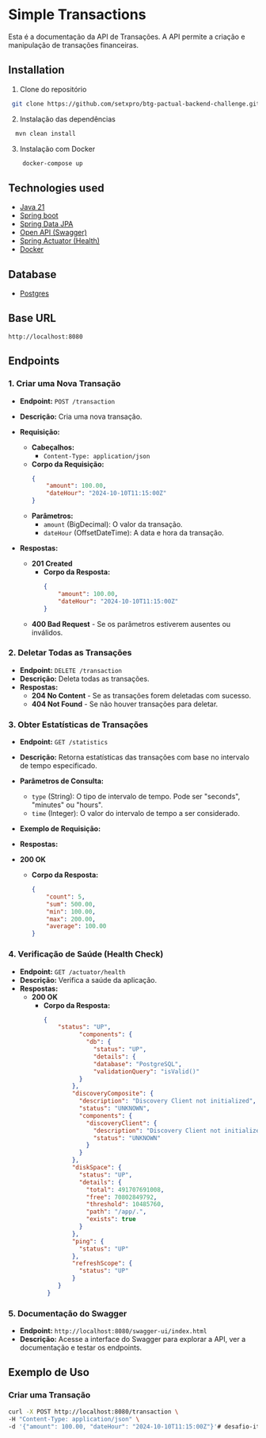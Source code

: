 # Simple Transactions

Esta é a documentação da API de Transações. A API permite a criação e manipulação de transações financeiras.


## Installation

1. Clone do repositório

````sh
 git clone https://github.com/setxpro/btg-pactual-backend-challenge.git
````

2. Instalação das dependências
````sh
  mvn clean install
````

3. Instalação com Docker
````sh
    docker-compose up
````

## Technologies used

- [Java 21](https://www.oracle.com/br/java/technologies/downloads/#java21)
- [Spring boot](https://spring.io/projects/spring-boot)
- [Spring Data JPA](https://spring.io/projects/spring-data-jpa)
- [Open API (Swagger)](https://swagger.io/)
- [Spring Actuator (Health)](https://www.baeldung.com/spring-boot-actuators)
- [Docker](https://www.docker.com/products/docker-desktop/)

## Database 
 
- [Postgres](https://www.postgresql.org/)

## Base URL
````http://localhost:8080````

## Endpoints

### 1. Criar uma Nova Transação

- **Endpoint:** `POST /transaction`
- **Descrição:** Cria uma nova transação.
- **Requisição:**
    - **Cabeçalhos:**
        - `Content-Type: application/json`
    - **Corpo da Requisição:**
      ```json
      {
          "amount": 100.00,
          "dateHour": "2024-10-10T11:15:00Z"
      }
      ```
    - **Parâmetros:**
        - `amount` (BigDecimal): O valor da transação.
        - `dateHour` (OffsetDateTime): A data e hora da transação.

- **Respostas:**
    - **201 Created**
        - **Corpo da Resposta:**
          ```json
          {
              "amount": 100.00,
              "dateHour": "2024-10-10T11:15:00Z"
          }
          ```
    - **400 Bad Request** - Se os parâmetros estiverem ausentes ou inválidos.

### 2. Deletar Todas as Transações

- **Endpoint:** `DELETE /transaction`
- **Descrição:** Deleta todas as transações.
- **Respostas:**
    - **204 No Content** - Se as transações forem deletadas com sucesso.
    - **404 Not Found** - Se não houver transações para deletar.


### 3. Obter Estatísticas de Transações

- **Endpoint:** `GET /statistics`
- **Descrição:** Retorna estatísticas das transações com base no intervalo de tempo especificado.
- **Parâmetros de Consulta:**
    - `type` (String): O tipo de intervalo de tempo. Pode ser "seconds", "minutes" ou "hours".
    - `time` (Integer): O valor do intervalo de tempo a ser considerado.

- **Exemplo de Requisição:**
- **Respostas:**
- **200 OK**
    - **Corpo da Resposta:**
      ```json
      {
          "count": 5,
          "sum": 500.00,
          "min": 100.00,
          "max": 200.00,
          "average": 100.00
      }
      ```

### 4. Verificação de Saúde (Health Check)

- **Endpoint:** `GET /actuator/health`
- **Descrição:** Verifica a saúde da aplicação.
- **Respostas:**
  - **200 OK**
      - **Corpo da Resposta:**
        ```json
        {
            "status": "UP",
                  "components": {
                    "db": {
                      "status": "UP",
                      "details": {
                      "database": "PostgreSQL",
                      "validationQuery": "isValid()"
                  }
                },
                "discoveryComposite": {
                  "description": "Discovery Client not initialized",
                  "status": "UNKNOWN",
                  "components": {
                    "discoveryClient": {
                      "description": "Discovery Client not initialized",
                      "status": "UNKNOWN"
                    }
                  }
                },
                "diskSpace": {
                  "status": "UP",
                  "details": {
                    "total": 491707691008,
                    "free": 70802849792,
                    "threshold": 10485760,
                    "path": "/app/.",
                    "exists": true
                  }
                },
                "ping": {
                  "status": "UP"
                },
                "refreshScope": {
                  "status": "UP"
                }
            }
         }
        ```

### 5. Documentação do Swagger

- **Endpoint:** `http://localhost:8080/swagger-ui/index.html`
- **Descrição:** Acesse a interface do Swagger para explorar a API, ver a documentação e testar os endpoints.

## Exemplo de Uso

### Criar uma Transação

```bash
curl -X POST http://localhost:8080/transaction \
-H "Content-Type: application/json" \
-d '{"amount": 100.00, "dateHour": "2024-10-10T11:15:00Z"}'#   d e s a f i o - i t a u  
 